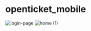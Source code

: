 # openticket_mobile
![login-page](https://user-images.githubusercontent.com/39264221/183338166-0a1bbcb2-c27c-4f86-b750-b34c4efa826f.png)
![home (1)](https://user-images.githubusercontent.com/39264221/183338164-febd35fc-377d-41d7-8dd9-a8d9932e24e6.png)
